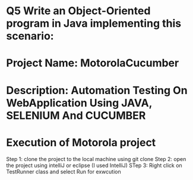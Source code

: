 # Q5 Write an Object-Oriented program in Java implementing this scenario:
# Project Name: MotorolaCucumber
# Description: Automation Testing On WebApplication Using JAVA, SELENIUM And CUCUMBER
# Execution of Motorola project
  Step 1: clone the project to the local machine using git clone 
  Step 2: open the project using intelliJ or eclipse (I used IntelliJ)
  STep 3: Right click on TestRunner class and select Run for exwcution
